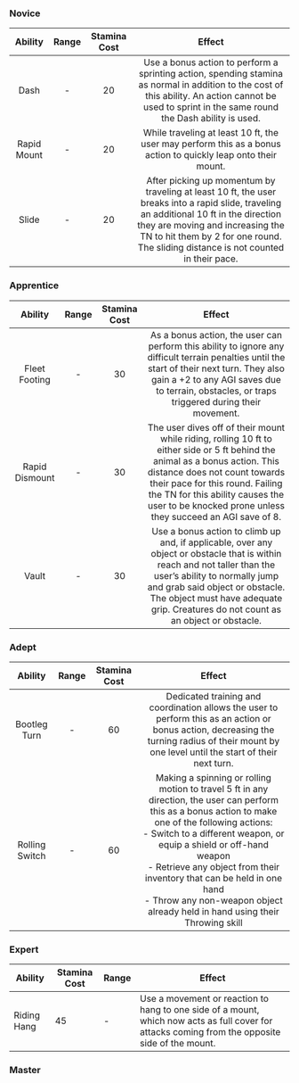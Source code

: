 ### Novice
|   Ability   | Range | Stamina Cost |                                                                                                                               Effect                                                                                                                               |
| :---------: | :---: | :----------: | :----------------------------------------------------------------------------------------------------------------------------------------------------------------------------------------------------------------------------------------------------------------: |
|    Dash     |   -   |      20      |                                Use a bonus action to perform a sprinting action, spending stamina as normal in addition to the cost of this ability. An action cannot be used to sprint in the same round the Dash ability is used.                                |
| Rapid Mount |   -   |      20      |                                                                           While traveling at least 10 ft, the user may perform this as a bonus action to quickly leap onto their mount.                                                                            |
|    Slide    |   -   |      20      | After picking up momentum by traveling at least 10 ft, the user breaks into a rapid slide, traveling an additional 10 ft in the direction they are moving and increasing the TN to hit them by 2 for one round. The sliding distance is not counted in their pace. |
### Apprentice
|    Ability     | Range | Stamina Cost |                                                                                                                                               Effect                                                                                                                                                |
| :------------: | :---: | :----------: | :-------------------------------------------------------------------------------------------------------------------------------------------------------------------------------------------------------------------------------------------------------------------------------------------------: |
| Fleet Footing  |   -   |      30      |                            As a bonus action, the user can perform this ability to ignore any difficult terrain penalties until the start of their next turn. They also gain a +2 to any AGI saves due to terrain, obstacles, or traps triggered during their movement.                             |
| Rapid Dismount |   -   |      30      | The user dives off of their mount while riding, rolling 10 ft to either side or 5 ft behind the animal as a bonus action. This distance does not count towards their pace for this round. Failing the TN for this ability causes the user to be knocked prone unless they succeed an AGI save of 8. |
|     Vault      |   -   |      30      |         Use a bonus action to climb up and, if applicable, over any object or obstacle that is within reach and not taller than the user’s ability to normally jump and grab said object or obstacle. The object must have adequate grip. Creatures do not count as an object or obstacle.          |
### Adept
|    Ability     | Range | Stamina Cost |                                                                                                                                                                                             Effect                                                                                                                                                                                             |
| :------------: | :---: | :----------: | :--------------------------------------------------------------------------------------------------------------------------------------------------------------------------------------------------------------------------------------------------------------------------------------------------------------------------------------------------------------------------------------------: |
|  Bootleg Turn  |   -   |      60      |                                                                                                Dedicated training and coordination allows the user to perform this as an action or bonus action, decreasing the turning radius of their mount by one level until the start of their next turn.                                                                                                 |
| Rolling Switch |   -   |      60      | Making a spinning or rolling motion to travel 5 ft in any direction, the user can perform this as a bonus action to make one of the following actions:  <br>- Switch to a different weapon, or equip a shield or off-hand weapon  <br>- Retrieve any object from their inventory that can be held in one hand<br>- Throw any non-weapon object already held in hand using their Throwing skill |
### Expert
| Ability     | Stamina Cost | Range | Effect                                                                                                                                          |
| ----------- | ------------ | ----- | ----------------------------------------------------------------------------------------------------------------------------------------------- |
| Riding Hang | 45           | -     | Use a movement or reaction to hang to one side of a mount, which now acts as full cover for attacks coming from the opposite side of the mount. |
### Master